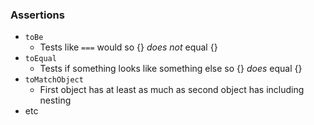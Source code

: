 ### Assertions

-   `toBe`
    -   Tests like `===` would so {} _does not_ equal {}
-   `toEqual`
    -   Tests if something looks like something else so {} _does_ equal {}
-   `toMatchObject`
    -   First object has at least as much as second object has including nesting
-   etc

